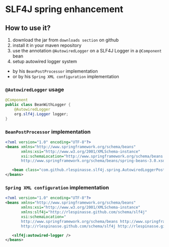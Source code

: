 # SLF4J spring enhancement 

## How to use it?

1. download the jar from `downloads section` on github
2. install it in your maven repository
3. use the annotation `@AutowiredLogger` on a SLF4J Logger in a `@Component` bean
4. setup autowired logger system
  * by his `BeanPostProcessor` implementation
  * or by his `Spring XML configuration` implementation

### `@AutowiredLogger` usage
```java
@Component
public class BeanWithLogger {
    @AutowiredLogger
    org.slf4j.Logger logger;
}
```

### `BeanPostProcessor` implementation
```xml
<?xml version="1.0" encoding="UTF-8"?>
<beans xmlns="http://www.springframework.org/schema/beans"
       xmlns:xsi="http://www.w3.org/2001/XMLSchema-instance"
       xsi:schemaLocation="http://www.springframework.org/schema/beans 
       http://www.springframework.org/schema/beans/spring-beans-3.0.xsd">

   <bean class="com.github.rlespinasse.slf4j.spring.AutowiredLoggerPostProcessor"/>
</beans>
```

### `Spring XML configuration` implementation
```xml
<?xml version="1.0" encoding="UTF-8"?>
<beans xmlns="http://www.springframework.org/schema/beans"
       xmlns:xsi="http://www.w3.org/2001/XMLSchema-instance"
       xmlns:slf4j="http://rlespinasse.github.com/schema/slf4j"
       xsi:schemaLocation="
       http://www.springframework.org/schema/beans http://www.springframework.org/schema/beans/spring-beans-3.0.xsd
       http://rlespinasse.github.com/schema/slf4j http://rlespinasse.github.com/schema/slf4j/slf4j.xsd">

   <slf4j:autowired-logger />
</beans>
```